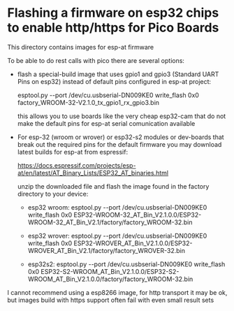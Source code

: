 # Flashing a firmware on esp32 chips to enable http/https for Pico Boards

This directory contains images for esp-at firmware

To be able to do rest calls with pico there are several options:

* flash a special-build image that uses gpio1 and gpio3 (Standard UART Pins on esp32) instead of default pins configured in esp-at project:
  
  esptool.py --port /dev/cu.usbserial-DN009KE0 write_flash 0x0 factory_WROOM-32-V2.1.0_tx_gpio1_rx_gpio3.bin

  this allows you to use boards like the very cheap esp32-cam that do not make the default pins for esp-at serial comunication available

* For esp-32 (wroom or wrover) or esp32-s2 modules or dev-boards that break out the required pins for the default firmware you may download latest builds for esp-at from espressif:

    https://docs.espressif.com/projects/esp-at/en/latest/AT_Binary_Lists/ESP32_AT_binaries.html

  unzip the downloaded file and flash the image found in the factory directory to your device:

  * esp32 wroom:
    esptool.py --port /dev/cu.usbserial-DN009KE0 write_flash 0x0 ESP32-WROOM-32_AT_Bin_V2.1.0.0/ESP32-WROOM-32_AT_Bin_V2.1/factory/factory_WROOM-32.bin

  * esp32 wrover:
    esptool.py --port /dev/cu.usbserial-DN009KE0 write_flash 0x0 ESP32-WROVER_AT_Bin_V2.1.0.0/ESP32-WROVER_AT_Bin_V2.1/factory/factory_WROVER-32.bin

  * esp32s2:
    esptool.py --port /dev/cu.usbserial-DN009KE0 write_flash 0x0 ESP32-S2-WROOM_AT_Bin_V2.1.0.0/ESP32-S2-WROOM_AT_Bin_V2.1.0.0/factory/factory_WROOM-32.bin

I cannot recommend using a esp8266 image, for http transport it may be ok, but images build with https support often fail with even small result sets
